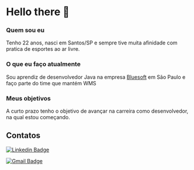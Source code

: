 # Hello there 👋
### Quem sou eu
Tenho 22 anos, nasci em Santos/SP e sempre tive muita afinidade com pratica de esportes ao ar livre.

### O que eu faço atualmente
Sou aprendiz de desenvolvedor Java na empresa [Bluesoft](https://bluesoft.com.br/) em São Paulo e faço parte do time que mantém WMS
### Meus objetivos
A curto prazo tenho o objetivo de avançar na carreira como desenvolvedor, na qual estou começando.

## Contatos
[![Linkedin Badge](https://img.shields.io/badge/-LinkedIn-blue?style=flat-square&logo=Linkedin&logoColor=white&link=https://www.linkedin.com/in/giulio-bernardi-ti/)](https://www.linkedin.com/in/giulio-bernardi-ti/)

[![Gmail Badge](https://img.shields.io/badge/-Gmail-c14438?style=flat-square&logo=Gmail&logoColor=white&link=mailto:giulioccbernardi@gmail.com)](mailto:giulioccbernardi@gmail.com)
